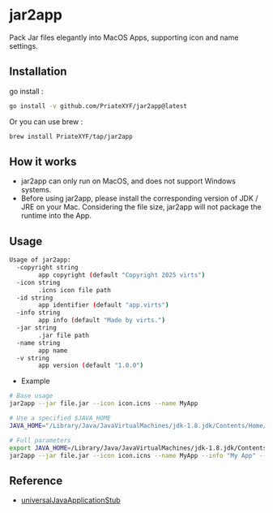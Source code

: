 # jar2app

Pack Jar files elegantly into MacOS Apps, supporting icon and name settings.

## Installation

go install :

```bash
go install -v github.com/PriateXYF/jar2app@latest
```

Or you can use brew :

```bash
brew install PriateXYF/tap/jar2app
```

## How it works

* jar2app can only run on MacOS, and does not support Windows systems.
* Before using jar2app, please install the corresponding version of JDK / JRE on your Mac. Considering the file size, jar2app will not package the runtime into the App.

## Usage

```bash
Usage of jar2app:
  -copyright string
    	app copyright (default "Copyright 2025 virts")
  -icon string
    	.icns icon file path
  -id string
    	app identifier (default "app.virts")
  -info string
    	app info (default "Made by virts.")
  -jar string
    	.jar file path
  -name string
    	app name
  -v string
    	app version (default "1.0.0")
```

* Example

```bash
# Base usage
jar2app --jar file.jar --icon icon.icns --name MyApp
```

```bash
# Use a specified $JAVA_HOME
JAVA_HOME="/Library/Java/JavaVirtualMachines/jdk-1.8.jdk/Contents/Home/" jar2app --jar file.jar --icon icon.icns --name MyApp
```

```bash
# Full parameters
export JAVA_HOME=/Library/Java/JavaVirtualMachines/jdk-1.8.jdk/Contents/Home/
jar2app --jar file.jar --icon icon.icns --name MyApp --info "My App" --v "1.0.0" --id "app.virts" --copyright "Copyright 2025 virts"
```

## Reference

* [universalJavaApplicationStub](https://github.com/tofi86/universalJavaApplicationStub)